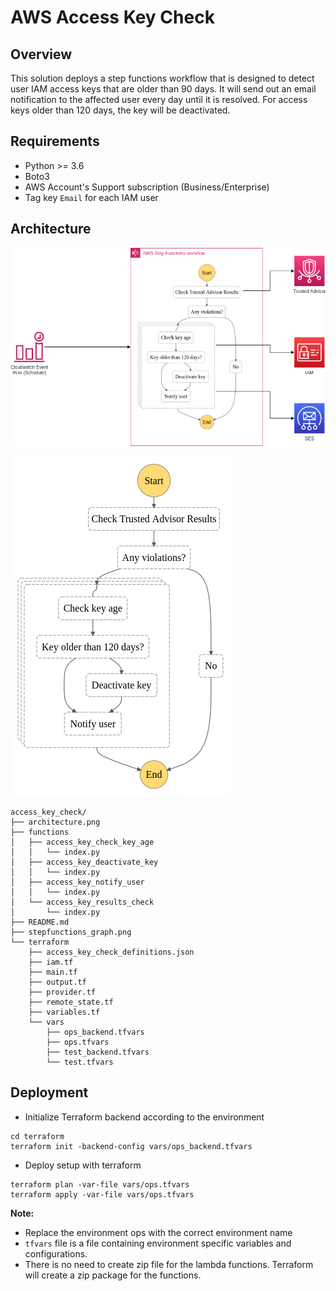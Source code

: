 # AWS Access Key Check

## Overview
This solution deploys a step functions workflow that is designed to detect user IAM access keys that are older than 90 days. It will send out an  email notification to the affected user every day until it is resolved. For access keys older than 120 days, the key will be deactivated.



## Requirements
* Python >= 3.6
* Boto3
* AWS Account's Support subscription (Business/Enterprise)
* Tag key `Email` for each IAM user

## Architecture
![Architecture](architecture.png)

![StepFunction](stepfunctions_graph.png)

```
access_key_check/
├── architecture.png
├── functions
│   ├── access_key_check_key_age
│   │   └── index.py
│   ├── access_key_deactivate_key
│   │   └── index.py
│   ├── access_key_notify_user
│   │   └── index.py
│   └── access_key_results_check
│       └── index.py
├── README.md
├── stepfunctions_graph.png
└── terraform
    ├── access_key_check_definitions.json
    ├── iam.tf
    ├── main.tf
    ├── output.tf
    ├── provider.tf
    ├── remote_state.tf
    ├── variables.tf
    └── vars
        ├── ops_backend.tfvars
        ├── ops.tfvars
        ├── test_backend.tfvars
        └── test.tfvars
```

## Deployment
* Initialize Terraform backend according to the environment
```
cd terraform
terraform init -backend-config vars/ops_backend.tfvars
```

* Deploy setup with terraform
```
terraform plan -var-file vars/ops.tfvars
terraform apply -var-file vars/ops.tfvars
```

**Note:**
* Replace the environment ops with the correct environment name
* `tfvars` file is a file containing environment specific variables and configurations.
* There is no need to create zip file for the lambda functions. Terraform will create a zip package for the functions.
